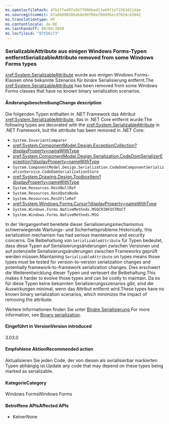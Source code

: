 ```yaml
---
ms.openlocfilehash: 4fb1ffed97a5b7f906bed13a69f1e71563d11dae
ms.sourcegitcommit: b7a8b09828bab4e90f66af8d495ecd7024c45042
ms.translationtype: HT
ms.contentlocale: de-DE
ms.lasthandoff: 08/04/2020
ms.locfileid: "87556173"
---
```

### <a name="serializableattribute-removed-from-some-windows-forms-types"></a><span data-ttu-id="5d0f3-101">SerializableAttribute aus einigen Windows Forms-Typen entfernt</span><span class="sxs-lookup"><span data-stu-id="5d0f3-101">SerializableAttribute removed from some Windows Forms types</span></span>

<span data-ttu-id="5d0f3-102"><xref:System.SerializableAttribute> wurde aus einigen Windows Forms-Klassen ohne bekannte Szenarios für binäre Serialisierung entfernt.</span><span class="sxs-lookup"><span data-stu-id="5d0f3-102">The <xref:System.SerializableAttribute> has been removed from some Windows Forms classes that have no known binary serialization scenarios.</span></span>

#### <a name="change-description"></a><span data-ttu-id="5d0f3-103">Änderungsbeschreibung</span><span class="sxs-lookup"><span data-stu-id="5d0f3-103">Change description</span></span>

<span data-ttu-id="5d0f3-104">Die folgenden Typen enthalten in .NET Framework das Attribut <xref:System.SerializableAttribute>, das in .NET Core entfernt wurde:</span><span class="sxs-lookup"><span data-stu-id="5d0f3-104">The following types are decorated with the <xref:System.SerializableAttribute> in .NET Framework, but the attribute has been removed in .NET Core:</span></span>

- `System.InvariantComparer`
- <xref:System.ComponentModel.Design.ExceptionCollection?displayProperty=nameWithType>
- <xref:System.ComponentModel.Design.Serialization.CodeDomSerializerException?displayProperty=nameWithType>
- `System.ComponentModel.Design.Serialization.CodeDomComponentSerializationService.CodeDomSerializationStore`
- <xref:System.Drawing.Design.ToolboxItem?displayProperty=nameWithType>
- `System.Resources.ResXNullRef`
- `System.Resources.ResXDataNode`
- `System.Resources.ResXFileRef`
- <xref:System.Windows.Forms.Cursor?displayProperty=nameWithType>
- `System.Windows.Forms.NativeMethods.MSOCRINFOSTRUCT`
- `System.Windows.Forms.NativeMethods.MSG`

<span data-ttu-id="5d0f3-105">In der Vergangenheit bereitete dieser Serialisierungsmechanismus schwerwiegende Wartungs- und Sicherheitsprobleme.</span><span class="sxs-lookup"><span data-stu-id="5d0f3-105">Historically, this serialization mechanism has had serious maintenance and security concerns.</span></span> <span data-ttu-id="5d0f3-106">Die Beibehaltung von `SerializableAttribute` für Typen bedeutet, dass diese Typen auf Serialisierungsänderungen zwischen Versionen und auf potenzielle Serialisierungsänderungen zwischen Frameworks geprüft werden müssen.</span><span class="sxs-lookup"><span data-stu-id="5d0f3-106">Maintaining `SerializableAttribute` on types means those types must be tested for version-to-version serialization changes and potentially framework-to-framework serialization changes.</span></span> <span data-ttu-id="5d0f3-107">Dies erschwert die Weiterentwicklung dieser Typen und verteuert die Beibehaltung.</span><span class="sxs-lookup"><span data-stu-id="5d0f3-107">This makes it harder to evolve those types and can be costly to maintain.</span></span> <span data-ttu-id="5d0f3-108">Da es für diese Typen keine bekannten Serialisierungsszenarios gibt, sind die Auswirkungen minimal, wenn das Attribut entfernt wird.</span><span class="sxs-lookup"><span data-stu-id="5d0f3-108">These types have no known binary serialization scenarios, which minimizes the impact of removing the attribute.</span></span>

<span data-ttu-id="5d0f3-109">Weitere Informationen finden Sie unter [Binäre Serialisierung](~/docs/standard/serialization/binary-serialization.md).</span><span class="sxs-lookup"><span data-stu-id="5d0f3-109">For more information, see [Binary serialization](~/docs/standard/serialization/binary-serialization.md).</span></span>

#### <a name="version-introduced"></a><span data-ttu-id="5d0f3-110">Eingeführt in Version</span><span class="sxs-lookup"><span data-stu-id="5d0f3-110">Version introduced</span></span>

<span data-ttu-id="5d0f3-111">3.0</span><span class="sxs-lookup"><span data-stu-id="5d0f3-111">3.0</span></span>

#### <a name="recommended-action"></a><span data-ttu-id="5d0f3-112">Empfohlene Aktion</span><span class="sxs-lookup"><span data-stu-id="5d0f3-112">Recommended action</span></span>

<span data-ttu-id="5d0f3-113">Aktualisieren Sie jeden Code, der von diesen als serialisierbar markierten Typen abhängig ist.</span><span class="sxs-lookup"><span data-stu-id="5d0f3-113">Update any code that may depend on these types being marked as serializable.</span></span>

#### <a name="category"></a><span data-ttu-id="5d0f3-114">Kategorie</span><span class="sxs-lookup"><span data-stu-id="5d0f3-114">Category</span></span>

<span data-ttu-id="5d0f3-115">Windows Forms</span><span class="sxs-lookup"><span data-stu-id="5d0f3-115">Windows Forms</span></span>

#### <a name="affected-apis"></a><span data-ttu-id="5d0f3-116">Betroffene APIs</span><span class="sxs-lookup"><span data-stu-id="5d0f3-116">Affected APIs</span></span>

- <span data-ttu-id="5d0f3-117">Keiner</span><span class="sxs-lookup"><span data-stu-id="5d0f3-117">None</span></span>

<!--

#### Affected APIs

- Not detectable via API analysis

-->
